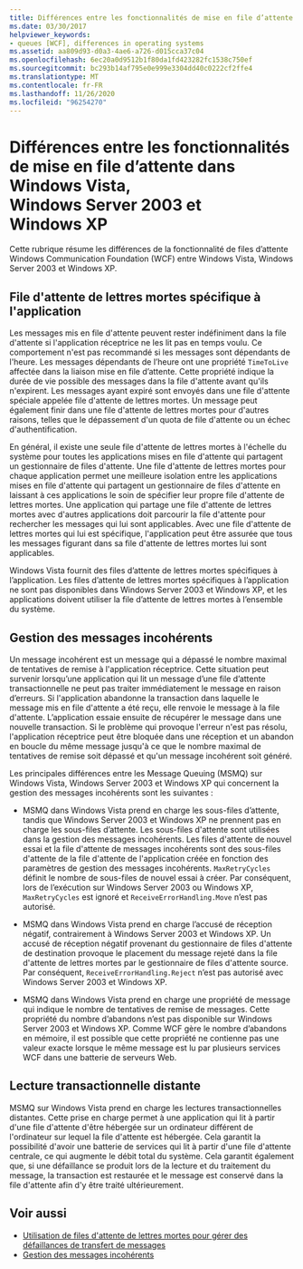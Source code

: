 ```yaml
---
title: Différences entre les fonctionnalités de mise en file d’attente dans Windows Vista, Windows Server 2003 et Windows XP
ms.date: 03/30/2017
helpviewer_keywords:
- queues [WCF], differences in operating systems
ms.assetid: aa809d93-d0a3-4ae6-a726-d015cca37c04
ms.openlocfilehash: 6ec20a0d9512b1f80da1fd423282fc1538c750ef
ms.sourcegitcommit: bc293b14af795e0e999e3304dd40c0222cf2ffe4
ms.translationtype: MT
ms.contentlocale: fr-FR
ms.lasthandoff: 11/26/2020
ms.locfileid: "96254270"
---
```

# <a name="differences-in-queuing-features-in-windows-vista-windows-server-2003-and-windows-xp"></a>Différences entre les fonctionnalités de mise en file d’attente dans Windows Vista, Windows Server 2003 et Windows XP

Cette rubrique résume les différences de la fonctionnalité de files d’attente Windows Communication Foundation (WCF) entre Windows Vista, Windows Server 2003 et Windows XP.  
  
## <a name="application-specific-dead-letter-queue"></a>File d'attente de lettres mortes spécifique à l'application  

 Les messages mis en file d'attente peuvent rester indéfiniment dans la file d'attente si l'application réceptrice ne les lit pas en temps voulu. Ce comportement n'est pas recommandé si les messages sont dépendants de l'heure. Les messages dépendants de l’heure ont une propriété `TimeToLive` affectée dans la liaison mise en file d’attente. Cette propriété indique la durée de vie possible des messages dans la file d'attente avant qu'ils n'expirent. Les messages ayant expiré sont envoyés dans une file d'attente spéciale appelée file d'attente de lettres mortes. Un message peut également finir dans une file d'attente de lettres mortes pour d'autres raisons, telles que le dépassement d'un quota de file d'attente ou un échec d'authentification.  
  
 En général, il existe une seule file d'attente de lettres mortes à l'échelle du système pour toutes les applications mises en file d'attente qui partagent un gestionnaire de files d'attente. Une file d'attente de lettres mortes pour chaque application permet une meilleure isolation entre les applications mises en file d'attente qui partagent un gestionnaire de files d'attente en laissant à ces applications le soin de spécifier leur propre file d'attente de lettres mortes. Une application qui partage une file d'attente de lettres mortes avec d'autres applications doit parcourir la file d'attente pour rechercher les messages qui lui sont applicables. Avec une file d'attente de lettres mortes qui lui est spécifique, l'application peut être assurée que tous les messages figurant dans sa file d'attente de lettres mortes lui sont applicables.  
  
 Windows Vista fournit des files d’attente de lettres mortes spécifiques à l’application. Les files d’attente de lettres mortes spécifiques à l’application ne sont pas disponibles dans Windows Server 2003 et Windows XP, et les applications doivent utiliser la file d’attente de lettres mortes à l’ensemble du système.  
  
## <a name="poison-message-handling"></a>Gestion des messages incohérents  

 Un message incohérent est un message qui a dépassé le nombre maximal de tentatives de remise à l'application réceptrice. Cette situation peut survenir lorsqu’une application qui lit un message d’une file d’attente transactionnelle ne peut pas traiter immédiatement le message en raison d’erreurs. Si l'application abandonne la transaction dans laquelle le message mis en file d'attente a été reçu, elle renvoie le message à la file d'attente. L’application essaie ensuite de récupérer le message dans une nouvelle transaction. Si le problème qui provoque l'erreur n'est pas résolu, l'application réceptrice peut être bloquée dans une réception et un abandon en boucle du même message jusqu'à ce que le nombre maximal de tentatives de remise soit dépassé et qu'un message incohérent soit généré.  
  
 Les principales différences entre les Message Queuing (MSMQ) sur Windows Vista, Windows Server 2003 et Windows XP qui concernent la gestion des messages incohérents sont les suivantes :  
  
- MSMQ dans Windows Vista prend en charge les sous-files d’attente, tandis que Windows Server 2003 et Windows XP ne prennent pas en charge les sous-files d’attente. Les sous-files d'attente sont utilisées dans la gestion des messages incohérents. Les files d'attente de nouvel essai et la file d'attente de messages incohérents sont des sous-files d'attente de la file d'attente de l'application créée en fonction des paramètres de gestion des messages incohérents. `MaxRetryCycles` définit le nombre de sous-files de nouvel essai à créer. Par conséquent, lors de l’exécution sur Windows Server 2003 ou Windows XP, `MaxRetryCycles` est ignoré et `ReceiveErrorHandling.Move` n’est pas autorisé.  
  
- MSMQ dans Windows Vista prend en charge l’accusé de réception négatif, contrairement à Windows Server 2003 et Windows XP. Un accusé de réception négatif provenant du gestionnaire de files d'attente de destination provoque le placement du message rejeté dans la file d'attente de lettres mortes par le gestionnaire de files d'attente source. Par conséquent, `ReceiveErrorHandling.Reject` n’est pas autorisé avec Windows Server 2003 et Windows XP.  
  
- MSMQ dans Windows Vista prend en charge une propriété de message qui indique le nombre de tentatives de remise de messages. Cette propriété du nombre d’abandons n’est pas disponible sur Windows Server 2003 et Windows XP. Comme WCF gère le nombre d’abandons en mémoire, il est possible que cette propriété ne contienne pas une valeur exacte lorsque le même message est lu par plusieurs services WCF dans une batterie de serveurs Web.  
  
## <a name="remote-transactional-read"></a>Lecture transactionnelle distante  

 MSMQ sur Windows Vista prend en charge les lectures transactionnelles distantes. Cette prise en charge permet à une application qui lit à partir d'une file d'attente d'être hébergée sur un ordinateur différent de l'ordinateur sur lequel la file d'attente est hébergée. Cela garantit la possibilité d'avoir une batterie de services qui lit à partir d'une file d'attente centrale, ce qui augmente le débit total du système. Cela garantit également que, si une défaillance se produit lors de la lecture et du traitement du message, la transaction est restaurée et le message est conservé dans la file d'attente afin d'y être traité ultérieurement.  
  
## <a name="see-also"></a>Voir aussi

- [Utilisation de files d'attente de lettres mortes pour gérer des défaillances de transfert de messages](using-dead-letter-queues-to-handle-message-transfer-failures.md)
- [Gestion des messages incohérents](poison-message-handling.md)
